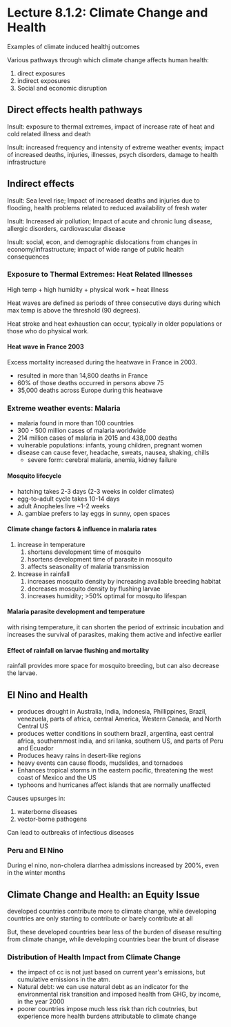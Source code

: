 # Lecture 8.1.2: Climate Change and Health

Examples of climate induced healthj outcomes

Various pathways through which climate change affects human health:

1. direct exposures
2. indirect exposures
3. Social and economic disruption

## Direct effects health pathways

Insult: exposure to thermal extremes, impact of increase rate of heat and cold related illness and death

Insult: increased frequency and intensity of extreme weather events; impact of increased deaths, injuries, illnesses, psych disorders, damage to health infrastructure

## Indirect effects

Insult: Sea level rise; Impact of increased deaths and injuries due to flooding, health problems related to reduced availability of fresh water

Insult: Increased air pollution; Impact of acute and chronic lung disease, allergic disorders, cardiovascular disease

Insult: social, econ, and demographic dislocations from changes in economy/infrastructure; impact of wide range of public health consequences

### Exposure to Thermal Extremes: Heat Related Illnesses

High temp + high humidity + physical work = heat illness

Heat waves are defined as periods of three consecutive days during which max temp is above the threshold (90 degrees).

Heat stroke and heat exhaustion can occur, typically in older populations or those who do physical work.

#### Heat wave in France 2003

Excess mortality increased during the heatwave in France in 2003.

- resulted in more than 14,800 deaths in France
- 60% of those deaths occurred in persons above 75
- 35,000 deaths across Europe during this heatwave

### Extreme weather events: Malaria

- malaria found in more than 100 countries
- 300 - 500 million cases of malaria worldwide
- 214 million cases of malaria in 2015 and 438,000 deaths
- vulnerable populations: infants, young children, pregnant women
- disease can cause fever, headache, sweats, nausea, shaking, chills
  - severe form: cerebral malaria, anemia, kidney failure

#### Mosquito lifecycle

- hatching takes 2-3 days (2-3 weeks in colder climates)
- egg-to-adult cycle takes 10-14 days
- adult Anopheles live ~1-2 weeks
- A. gambiae prefers to lay eggs in sunny, open spaces

#### Climate change factors & influence in malaria rates

1. increase in temperature
   1. shortens development time of mosquito
   2. hsortens development time of parasite in mosquito
   3. affects seasonality of malaria transmission
2. Increase in rainfall
   1. increases mosquito density by increasing available breeding habitat
   2. decreases mosquito density by flushing larvae
   3. increases humidity; >50% optimal for mosquito lifespan

#### Malaria parasite development and temperature

with rising temperature, it can shorten the period of extrinsic incubation and increases the survival of parasites, making them active and infective earlier

#### Effect of rainfall on larvae flushing and mortality

rainfall provides more space for mosquito breeding, but can also decrease the larvae.

## El Nino and Health

- produces drought in Australia, India, Indonesia, Phillippines, Brazil, venezuela, parts of africa, central America, Western Canada, and North Central US
- produces wetter conditions in southern brazil, argentina, east central africa, southernmost india, and sri lanka, southern US, and parts of Peru and Ecuador
- Produces heavy rains in desert-like regions
- heavy events can cause floods, mudslides, and tornadoes
- Enhances tropical storms in the eastern pacific, threatening the west coast of Mexico and the US
- typhoons and hurricanes affect islands that are normally unaffected

Causes upsurges in:

1. waterborne diseases
2. vector-borne pathogens

Can lead to outbreaks of infectious diseases

### Peru and El Nino

During el nino, non-cholera diarrhea admissions increased by 200%, even in the winter months

## Climate Change and Health: an Equity Issue

developed countries contribute more to climate change, while developing countries are only starting to contribute or barely contribute at all

But, these developed countries bear less of the burden of disease resulting from climate change, while developing countries bear the brunt of disease

### Distribution of Health Impact from Climate Change

- the impact of cc is not just based on current year's emissions, but cumulative emissions in the atm.
- Natural debt: we can use natural debt as an indicator for the environmental risk transition and imposed health from GHG, by income, in the year 2000
- poorer countries impose much less risk than rich coutnries, but experience more health burdens attributable to climate change